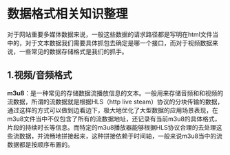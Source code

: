 # 数据格式相关知识整理

对于网站重要多媒体数据来说，一般这些数据的请求路径都是写明在html文件当中的，对于文本数据我们需要具体抓包去确定是哪一个接口，而对于视频数据来说，一些常见的数据存储格式是我们的抓手。

## 1.视频/音频格式

**m3u8**：是一种常见的存储数据流播放信息的文本。一般用来存储音频和和视频的流数据，所谓的流数据就是根据HLS（http live steam）协议的分块传输的数据，通过这样的方式可以做到边看边下，极大地优化了大型数据的应用场景表现，在m3u8文件当中不仅包含了所有的流数据地址，还记录有当前m3u8的具体格式，片段的持续时长等信息。而特定的m3u8播放器能够根据HLS协议合理的去处理这些流数据，并流畅地拼接起来，这种拼接依赖于时间轴，一般来说m3u8当中的流数据都是按顺序布置的。